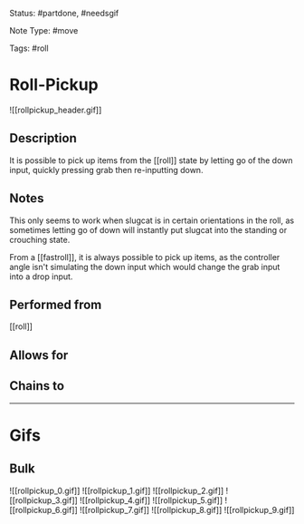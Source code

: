 Status: #partdone, #needsgif

Note Type: #move

Tags: #roll 

# Roll-Pickup
![[rollpickup_header.gif]]
## Description
It is possible to pick up items from the [[roll]] state by letting go of the down input, quickly pressing grab then re-inputting down.

## Notes
This only seems to work when slugcat is in certain orientations in the roll, as sometimes letting go of down will instantly put slugcat into the standing or crouching state.

From a [[fastroll]], it is always possible to pick up items, as the controller angle isn't simulating the down input which would change the grab input into a drop input.

## Performed from
[[roll]]

## Allows for


## Chains to


___
# Gifs
## Bulk
![[rollpickup_0.gif]]
![[rollpickup_1.gif]]
![[rollpickup_2.gif]]
![[rollpickup_3.gif]]
![[rollpickup_4.gif]]
![[rollpickup_5.gif]]
![[rollpickup_6.gif]]
![[rollpickup_7.gif]]
![[rollpickup_8.gif]]
![[rollpickup_9.gif]]
